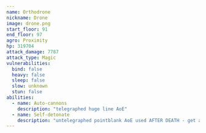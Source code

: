 ```yaml
---
name: Orthodrone
nickname: Drone
image: drone.png
start_floor: 91
end_floor: 97
agro: Proximity
hp: 319704
attack_damage: 7787
attack_type: Magic
vulnerabilities:
  bind: false
  heavy: false
  sleep: false
  slow: unknown
  stun: false
abilities:
  - name: Auto-cannons
    description: "telegraphed huge line AoE"
  - name: Self-detonate
    description: "untelegraphed pointblank AoE used AFTER DEATH - get away"
---
```

